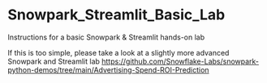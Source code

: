 # Snowpark_Streamlit_Basic_Lab
Instructions for a basic Snowpark &amp; Streamlit hands-on lab

If this is too simple, please take a look at a slightly more advanced Snowpark and Streamlit lab https://github.com/Snowflake-Labs/snowpark-python-demos/tree/main/Advertising-Spend-ROI-Prediction
